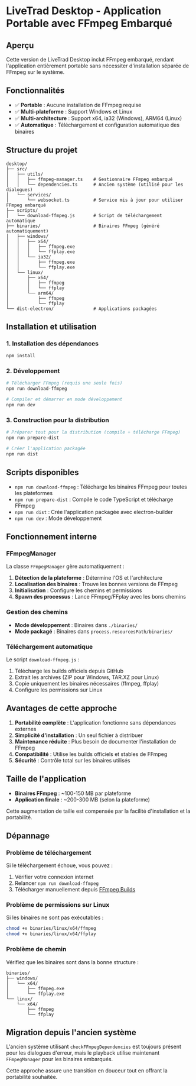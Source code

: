 # LiveTrad Desktop - Application Portable avec FFmpeg Embarqué

## Aperçu

Cette version de LiveTrad Desktop inclut FFmpeg embarqué, rendant l'application entièrement portable sans nécessiter d'installation séparée de FFmpeg sur le système.

## Fonctionnalités

- ✅ **Portable** : Aucune installation de FFmpeg requise
- ✅ **Multi-plateforme** : Support Windows et Linux
- ✅ **Multi-architecture** : Support x64, ia32 (Windows), ARM64 (Linux)
- ✅ **Automatique** : Téléchargement et configuration automatique des binaires

## Structure du projet

```
desktop/
├── src/
│   ├── utils/
│   │   ├── ffmpeg-manager.ts    # Gestionnaire FFmpeg embarqué
│   │   └── dependencies.ts      # Ancien système (utilisé pour les dialogues)
│   └── services/
│       └── websocket.ts         # Service mis à jour pour utiliser FFmpeg embarqué
├── scripts/
│   └── download-ffmpeg.js       # Script de téléchargement automatique
├── binaries/                    # Binaires FFmpeg (généré automatiquement)
│   ├── windows/
│   │   ├── x64/
│   │   │   ├── ffmpeg.exe
│   │   │   └── ffplay.exe
│   │   └── ia32/
│   │       ├── ffmpeg.exe
│   │       └── ffplay.exe
│   └── linux/
│       ├── x64/
│       │   ├── ffmpeg
│       │   └── ffplay
│       └── arm64/
│           ├── ffmpeg
│           └── ffplay
└── dist-electron/               # Applications packagées
```

## Installation et utilisation

### 1. Installation des dépendances

```bash
npm install
```

### 2. Développement

```bash
# Télécharger FFmpeg (requis une seule fois)
npm run download-ffmpeg

# Compiler et démarrer en mode développement
npm run dev
```

### 3. Construction pour la distribution

```bash
# Préparer tout pour la distribution (compile + télécharge FFmpeg)
npm run prepare-dist

# Créer l'application packagée
npm run dist
```

## Scripts disponibles

- `npm run download-ffmpeg` : Télécharge les binaires FFmpeg pour toutes les plateformes
- `npm run prepare-dist` : Compile le code TypeScript et télécharge FFmpeg
- `npm run dist` : Crée l'application packagée avec electron-builder
- `npm run dev` : Mode développement

## Fonctionnement interne

### FFmpegManager

La classe `FFmpegManager` gère automatiquement :

1. **Détection de la plateforme** : Détermine l'OS et l'architecture
2. **Localisation des binaires** : Trouve les bonnes versions de FFmpeg
3. **Initialisation** : Configure les chemins et permissions
4. **Spawn des processus** : Lance FFmpeg/FFplay avec les bons chemins

### Gestion des chemins

- **Mode développement** : Binaires dans `./binaries/`
- **Mode packagé** : Binaires dans `process.resourcesPath/binaries/`

### Téléchargement automatique

Le script `download-ffmpeg.js` :

1. Télécharge les builds officiels depuis GitHub
2. Extrait les archives (ZIP pour Windows, TAR.XZ pour Linux)
3. Copie uniquement les binaires nécessaires (ffmpeg, ffplay)
4. Configure les permissions sur Linux

## Avantages de cette approche

1. **Portabilité complète** : L'application fonctionne sans dépendances externes
2. **Simplicité d'installation** : Un seul fichier à distribuer
3. **Maintenance réduite** : Plus besoin de documenter l'installation de FFmpeg
4. **Compatibilité** : Utilise les builds officiels et stables de FFmpeg
5. **Sécurité** : Contrôle total sur les binaires utilisés

## Taille de l'application

- **Binaires FFmpeg** : ~100-150 MB par plateforme
- **Application finale** : ~200-300 MB (selon la plateforme)

Cette augmentation de taille est compensée par la facilité d'installation et la portabilité.

## Dépannage

### Problème de téléchargement

Si le téléchargement échoue, vous pouvez :

1. Vérifier votre connexion internet
2. Relancer `npm run download-ffmpeg`
3. Télécharger manuellement depuis [FFmpeg Builds](https://github.com/BtbN/FFmpeg-Builds/releases)

### Problème de permissions sur Linux

Si les binaires ne sont pas exécutables :

```bash
chmod +x binaries/linux/x64/ffmpeg
chmod +x binaries/linux/x64/ffplay
```

### Problème de chemin

Vérifiez que les binaires sont dans la bonne structure :

```
binaries/
├── windows/
│   └── x64/
│       ├── ffmpeg.exe
│       └── ffplay.exe
└── linux/
    └── x64/
        ├── ffmpeg
        └── ffplay
```

## Migration depuis l'ancien système

L'ancien système utilisant `checkFFmpegDependencies` est toujours présent pour les dialogues d'erreur, mais le playback utilise maintenant `FFmpegManager` pour les binaires embarqués.

Cette approche assure une transition en douceur tout en offrant la portabilité souhaitée.
